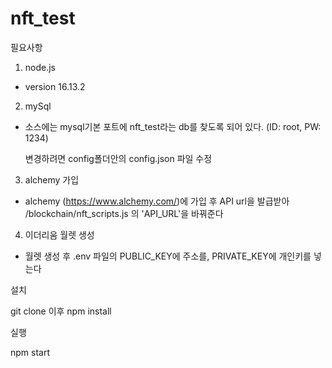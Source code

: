 # nft_test

필요사항

1. node.js 

- version 16.13.2

2. mySql
- 소스에는 mysql기본 포트에 nft_test라는 db를 찾도록 되어 있다. (ID: root, PW: 1234)

  변경하려면 config폴더안의 config.json 파일 수정

3. alchemy  가입
- alchemy (https://www.alchemy.com/)에 가입 후 API url을 발급받아 /blockchain/nft_scripts.js 의 'API_URL'을 바꿔준다


4. 이더리움 월렛 생성
- 월렛 생성 후 .env 파일의 PUBLIC_KEY에 주소를, PRIVATE_KEY에 개인키를 넣는다



설치

git clone 이후
npm install


실행

npm start
